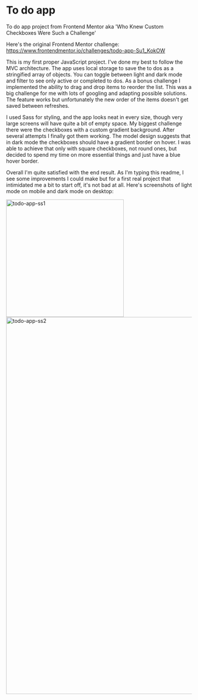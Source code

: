 # To do app
To do app project from Frontend Mentor aka 'Who Knew Custom Checkboxes Were Such a Challenge'

Here's the original Frontend Mentor challenge: https://www.frontendmentor.io/challenges/todo-app-Su1_KokOW

This is my first proper JavaScript project. I've done my best to follow the MVC architecture. The app uses local storage to save the to dos as a stringified array of objects. You can toggle between light and dark mode and filter to see only active or completed to dos. As a bonus challenge I implemented the ability to drag and drop items to reorder the list. This was a big challenge for me with lots of googling and adapting possible solutions. The feature works but unfortunately the new order of the items doesn't get saved between refreshes.

I used Sass for styling, and the app looks neat in every size, though very large screens will have quite a bit of empty space. My biggest challenge there were the checkboxes with a custom gradient background. After several attempts I finally got them working. The model design suggests that in dark mode the checkboxes should have a gradient border on hover. I was able to achieve that only with square checkboxes, not round ones, but decided to spend my time on more essential things and just have a blue hover border.

Overall I'm quite satisfied with the end result. As I'm typing this readme, I see some improvements I could make but for a first real project that intimidated me a bit to start off, it's not bad at all. Here's screenshots of light mode on mobile and dark mode on desktop:

<img width="319" alt="todo-app-ss1" src="https://github.com/codenamecat/todo-app/assets/113186187/06ef70fa-85f2-4289-a51a-e95481b1dd91">
<img width="1024" alt="todo-app-ss2" src="https://github.com/codenamecat/todo-app/assets/113186187/2e2c4452-9b67-4232-a7aa-d4c07e0b2acf">
